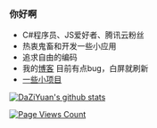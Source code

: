 ### 你好啊

<!--
**DaZiYuan/DaZiYuan** is a ✨ _special_ ✨ repository because its `README.md` (this file) appears on your GitHub profile.

Here are some ideas to get you started:

- 👯 I’m looking to collaborate on ...
- 🤔 I’m looking for help with ...
- 💬 Ask me about ...
- 📫 How to reach me: ...
- 😄 Pronouns: ...
- ⚡ Fun fact: ...
-->
- C#程序员、JS爱好者、腾讯云粉丝
- 热衷鬼畜和开发一些小应用
- 追求自由的编码
- 我的[博客](https://www.mscoder.cn) 目前有点bug，白屏就刷新
- [一些小项目](https://www.giantapp.cn) 

[![DaZiYuan's github stats](https://github-readme-stats.vercel.app/api?username=DaZiYuan&theme=tokyonight)](https://github.com/DaZiYuan/ '代码抄写狮的信息')

[![Page Views Count](https://badges.toozhao.com/badges/01EKCZPTB3HQY6CY3FV4BC53DT/blue.svg)](https://badges.toozhao.com/badges/01EKCZPTB3HQY6CY3FV4BC53DT/blue.svg "Get your own page views count badge on badges.toozhao.com")
